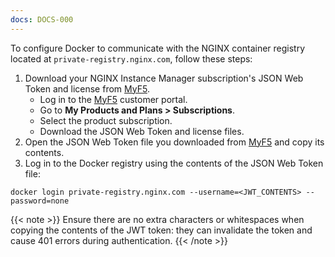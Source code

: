 ```yaml
---
docs: DOCS-000
---
```


To configure Docker to communicate with the NGINX container registry located at `private-registry.nginx.com`, follow these steps:

1. Download your NGINX Instance Manager subscription's JSON Web Token and license from [MyF5](https://my.f5.com/manage/s/subscriptions).
   - Log in to the [MyF5](https://my.f5.com/manage/s/subscriptions) customer portal.
   - Go to **My Products and Plans > Subscriptions**.
   - Select the product subscription.
   - Download the JSON Web Token and license files.
1. Open the JSON Web Token file you downloaded from [MyF5](https://my.f5.com/manage/s/subscriptions) and copy its contents.
1. Log in to the Docker registry using the contents of the JSON Web Token file:

```shell
docker login private-registry.nginx.com --username=<JWT_CONTENTS> --password=none
```

{{< note >}}
Ensure there are no extra characters or whitespaces when copying the contents of the JWT token: they can invalidate the token and cause 401 errors during authentication.
{{< /note >}}